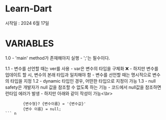 # Learn-Dart
시작일 : 2024 6월 17일

# VARIABLES
1.0
        - 'main' method가 존재해야지 실행
        - ';'는 필수이다.
    
1.1
        - 변수를 선언할 때는 ver를 사용
            - var은 변수의 타입을 구체화 ❌
            - 하지만 변수를 업데이트 할 시, 변수의 본래 타입과 일치해야 함
        - 변수를 선언할 때는 명시적으로 변수의 타입을 지정
1.2
        - dynamic 타입인 경우, 어떤한 타입으로 지정이 가능
1.3
        - null safety은 개발자가 null 값을 참조할 수 없도록 하는 기능
        - 코드에서 null값을 참조하면 런타임 에러가 발생
        - 하지만 아래와 같이 작성이 가능<\br>

```
        {변수형}? {변수이름} = '{변수값}'
        {변수 이름} = null;
``` n 